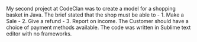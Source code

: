 My second project at CodeClan was to create a model for a shopping basket in Java. The brief stated that the shop must be able to - 1. Make a Sale - 2. Give a refund - 3. Report on income. The Customer should have a choice of payment methods available. The code was written in Sublime text editor with no frameworks.
